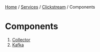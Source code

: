 <p>
    <a href="/docs/index.md">Home</a> /
    <a href="/docs/services/index.md">Services</a> /
    <a href="/docs/services/clickstream/index.md">Clickstream</a> /
    <span>Components</span>
</p>

# Components
1. [Collector](collector/index.md)
2. [Kafka](kafka/index.md)
